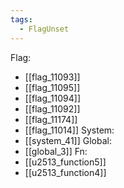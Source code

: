 ```yaml
---
tags:
  - FlagUnset
---
```

Flag:
- [[flag_11093]]
- [[flag_11095]]
- [[flag_11094]]
- [[flag_11092]]
- [[flag_11174]]
- [[flag_11014]]
System:
- [[system_41]]
Global:
- [[global_3]]
Fn:
- [[u2513_function5]]
- [[u2513_function4]]
